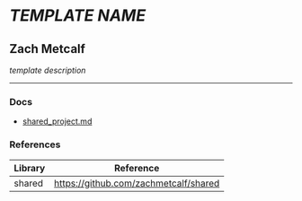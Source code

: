 # *TEMPLATE NAME*
## Zach Metcalf

*template description*

----------------

### Docs
- [shared_project.md](docs/shared_project.md) 

### References
Library | Reference
---------------- | ----------------
shared | https://github.com/zachmetcalf/shared
